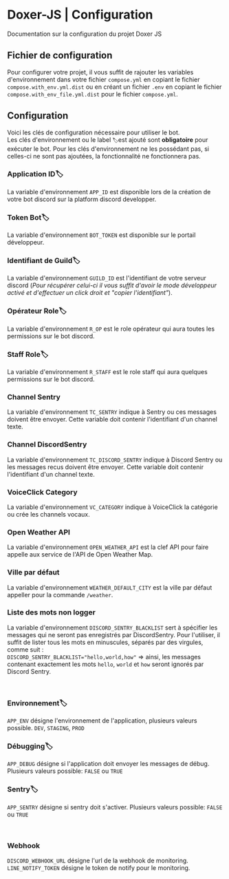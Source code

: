# Doxer-JS | Configuration

Documentation sur la configuration du projet Doxer JS
<br/>

## Fichier de configuration

Pour configurer votre projet, il vous suffit de rajouter les variables d'environnement dans votre fichier `compose.yml` en copiant le fichier `compose.with_env.yml.dist` ou en créant un fichier `.env` en copiant le fichier `compose.with_env_file.yml.dist` pour le fichier `compose.yml`.

## Configuration

Voici les clés de configuration nécessaire pour utiliser le bot.
<br/>
Les clés d'environnement ou le label `🏷️`est ajouté sont **obligatoire** pour exécuter le bot. Pour les clés d'environnement ne les possédant pas, si celles-ci ne sont pas ajoutées, la fonctionnalité ne fonctionnera pas.

### Application ID🏷️

La variable d'environnement `APP_ID` est disponible lors de la création de votre bot discord sur la platform discord developper.

### Token Bot🏷️

La variable d'environnement `BOT_TOKEN` est disponible sur le portail développeur.

### Identifiant de Guild🏷️

La variable d'environnement `GUILD_ID` est l'identifiant de votre serveur discord (_Pour récupérer celui-ci il vous suffit d'avoir le mode développeur activé et d'effectuer un click droit et "copier l'identifiant"_).

### Opérateur Role🏷️

La variable d'environnement `R_OP` est le role opérateur qui aura toutes les permissions sur le bot discord.

### Staff Role🏷️

La variable d'environnement `R_STAFF` est le role staff qui aura quelques permissions sur le bot discord.

### Channel Sentry

La variable d'environnement `TC_SENTRY` indique à Sentry ou ces messages doivent être envoyer.
Cette variable doit contenir l'identifiant d'un channel texte.

### Channel DiscordSentry

La variable d'environnement `TC_DISCORD_SENTRY` indique à Discord Sentry ou les messages recus doivent être envoyer.
Cette variable doit contenir l'identifiant d'un channel texte.

### VoiceClick Category

La variable d'environnement `VC_CATEGORY` indique à VoiceClick la catégorie ou crée les channels vocaux.

### Open Weather API

La variable d'environnement `OPEN_WEATHER_API` est la clef API pour faire appelle aux service de l'API de Open Weather Map.

### Ville par défaut

La variable d'environnement `WEATHER_DEFAULT_CITY` est la ville par défaut appeller pour la commande `/weather`.

### Liste des mots non logger

La variable d'environnement `DISCORD_SENTRY_BLACKLIST` sert à spécifier les messages qui ne seront pas enregistrés par DiscordSentry. Pour l'utiliser, il suffit de lister tous les mots en minuscules, séparés par des virgules, comme suit : <br/>`DISCORD_SENTRY_BLACKLIST="hello,world,how"` => ainsi, les messages contenant exactement les mots `hello`, `world` et `how` seront ignorés par Discord Sentry.

<br>

### Environnement🏷️

`APP_ENV` désigne l'environnement de l'application, plusieurs valeurs possible.
`DEV`, `STAGING`, `PROD`

### Débugging🏷️

`APP_DEBUG` désigne si l'application doit envoyer les messages de débug.
Plusieurs valeurs possible: `FALSE` ou `TRUE`

### Sentry🏷️

`APP_SENTRY` désigne si sentry doit s'activer.
Plusieurs valeurs possible: `FALSE` ou `TRUE`

<br>

### Webhook

`DISCORD_WEBHOOK_URL` désigne l'url de la webhook de monitoring.<br/>
`LINE_NOTIFY_TOKEN` désigne le token de notify pour le monitoring.
